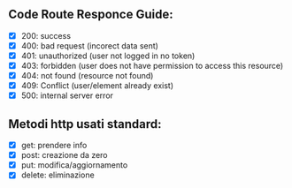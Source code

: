 ## Code Route Responce Guide:
- [x] 200: success
- [x] 400: bad request (incorect data sent)
- [x] 401: unauthorized (user not logged in no token)
- [x] 403: forbidden (user does not have permission to access this resource)
- [x] 404: not found (resource not found)
- [x] 409: Conflict  (user/element already exist)
- [x] 500: internal server error

## Metodi http usati standard:
- [x] get: prendere info
- [x] post: creazione da zero
- [x] put: modifica/aggiornamento
- [x] delete: eliminazione